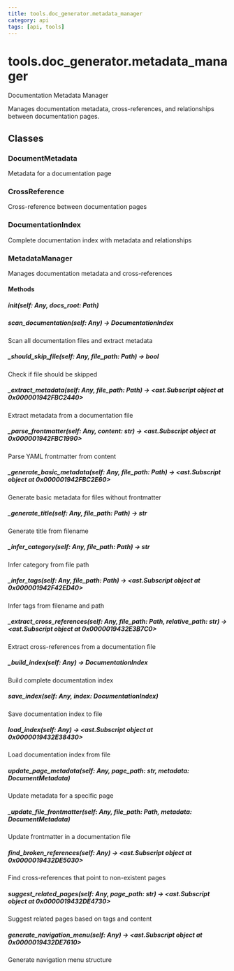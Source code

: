 ```yaml
---
title: tools.doc_generator.metadata_manager
category: api
tags: [api, tools]
---
```


# tools.doc_generator.metadata_manager

Documentation Metadata Manager

Manages documentation metadata, cross-references, and relationships
between documentation pages.

## Classes

### DocumentMetadata

Metadata for a documentation page

### CrossReference

Cross-reference between documentation pages

### DocumentationIndex

Complete documentation index with metadata and relationships

### MetadataManager

Manages documentation metadata and cross-references

#### Methods

##### __init__(self: Any, docs_root: Path)



##### scan_documentation(self: Any) -> DocumentationIndex

Scan all documentation files and extract metadata

##### _should_skip_file(self: Any, file_path: Path) -> bool

Check if file should be skipped

##### _extract_metadata(self: Any, file_path: Path) -> <ast.Subscript object at 0x000001942FBC2440>

Extract metadata from a documentation file

##### _parse_frontmatter(self: Any, content: str) -> <ast.Subscript object at 0x000001942FBC1990>

Parse YAML frontmatter from content

##### _generate_basic_metadata(self: Any, file_path: Path) -> <ast.Subscript object at 0x000001942FBC2E60>

Generate basic metadata for files without frontmatter

##### _generate_title(self: Any, file_path: Path) -> str

Generate title from filename

##### _infer_category(self: Any, file_path: Path) -> str

Infer category from file path

##### _infer_tags(self: Any, file_path: Path) -> <ast.Subscript object at 0x000001942F42ED40>

Infer tags from filename and path

##### _extract_cross_references(self: Any, file_path: Path, relative_path: str) -> <ast.Subscript object at 0x0000019432E3B7C0>

Extract cross-references from a documentation file

##### _build_index(self: Any) -> DocumentationIndex

Build complete documentation index

##### save_index(self: Any, index: DocumentationIndex)

Save documentation index to file

##### load_index(self: Any) -> <ast.Subscript object at 0x0000019432E38430>

Load documentation index from file

##### update_page_metadata(self: Any, page_path: str, metadata: DocumentMetadata)

Update metadata for a specific page

##### _update_file_frontmatter(self: Any, file_path: Path, metadata: DocumentMetadata)

Update frontmatter in a documentation file

##### find_broken_references(self: Any) -> <ast.Subscript object at 0x0000019432DE5030>

Find cross-references that point to non-existent pages

##### suggest_related_pages(self: Any, page_path: str) -> <ast.Subscript object at 0x0000019432DE4730>

Suggest related pages based on tags and content

##### generate_navigation_menu(self: Any) -> <ast.Subscript object at 0x0000019432DE7610>

Generate navigation menu structure

